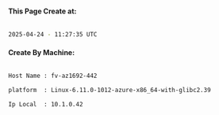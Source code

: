 
   
#### This Page Create at:

```bash

2025-04-24 - 11:27:35 UTC

```

#### Create By Machine:

```bash

Host Name : fv-az1692-442

platform  : Linux-6.11.0-1012-azure-x86_64-with-glibc2.39

Ip Local  : 10.1.0.42

```

